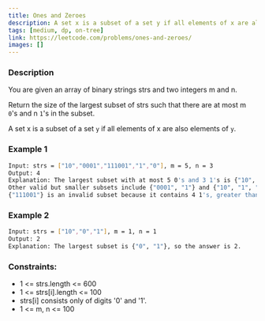 ```yaml
---
title: Ones and Zeroes
description: A set x is a subset of a set y if all elements of x are also elements of y.
tags: [medium, dp, on-tree]
link: https://leetcode.com/problems/ones-and-zeroes/
images: []
---
```


### Description

You are given an array of binary strings strs and two integers m and n.

Return the size of the largest subset of strs such that there are at most m `0`'s and n `1`'s in the subset.

A set x is a subset of a set `y` if all elements of x are also elements of `y`.

### Example 1

```bash
Input: strs = ["10","0001","111001","1","0"], m = 5, n = 3
Output: 4
Explanation: The largest subset with at most 5 0's and 3 1's is {"10", "0001", "1", "0"}, so the answer is 4.
Other valid but smaller subsets include {"0001", "1"} and {"10", "1", "0"}.
{"111001"} is an invalid subset because it contains 4 1's, greater than the maximum of 3.
```

### Example 2

```bash
Input: strs = ["10","0","1"], m = 1, n = 1
Output: 2
Explanation: The largest subset is {"0", "1"}, so the answer is 2.
```

### Constraints:

- 1 <= strs.length <= 600
- 1 <= strs[i].length <= 100
- strs[i] consists only of digits '0' and '1'.
- 1 <= m, n <= 100